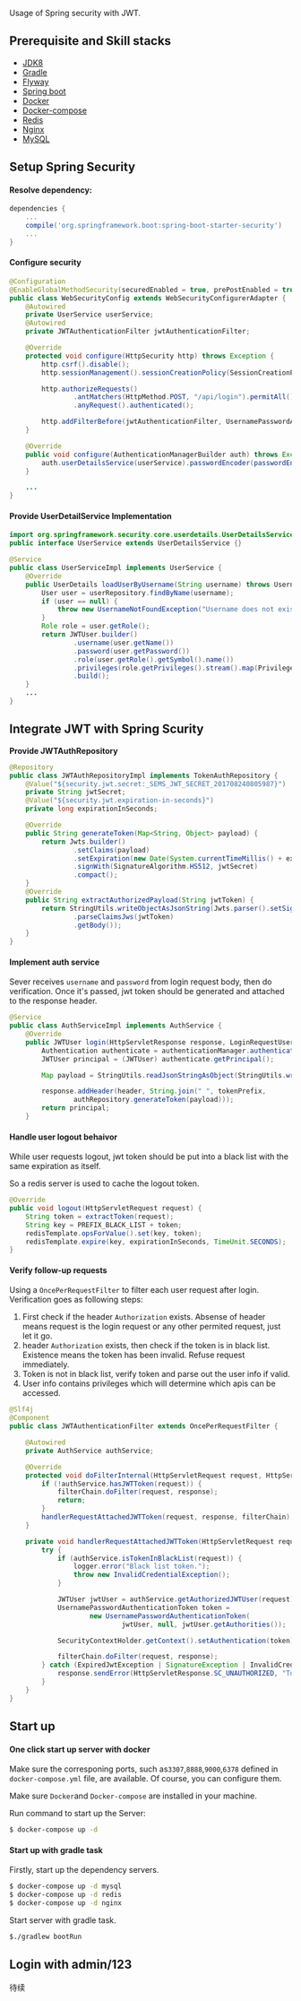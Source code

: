 Usage of Spring security with JWT.


## Prerequisite and Skill stacks

- [JDK8](http://www.oracle.com/technetwork/java/javase/downloads/jdk8-downloads-2133151.html)
- [Gradle](https://gradle.org/)
- [Flyway](https://flywaydb.org/)
- [Spring boot](https://projects.spring.io/spring-boot/)
- [Docker](https://www.docker.com/)
- [Docker-compose](https://docs.docker.com/compose/gettingstarted/)
- [Redis](https://redis.io/)
- [Nginx](https://nginx.org/en/)
- [MySQL](https://www.mysql.com/cn/)


## Setup Spring Security

#### Resolve dependency:

```groovy
dependencies {
	...
	compile('org.springframework.boot:spring-boot-starter-security')
	...
}
```

#### Configure security 

```java
@Configuration
@EnableGlobalMethodSecurity(securedEnabled = true, prePostEnabled = true)
public class WebSecurityConfig extends WebSecurityConfigurerAdapter {
    @Autowired
    private UserService userService;
    @Autowired
    private JWTAuthenticationFilter jwtAuthenticationFilter;

    @Override
    protected void configure(HttpSecurity http) throws Exception {
        http.csrf().disable();
        http.sessionManagement().sessionCreationPolicy(SessionCreationPolicy.STATELESS);

        http.authorizeRequests()
                .antMatchers(HttpMethod.POST, "/api/login").permitAll()
                .anyRequest().authenticated();

        http.addFilterBefore(jwtAuthenticationFilter, UsernamePasswordAuthenticationFilter.class);
    }

    @Override
    public void configure(AuthenticationManagerBuilder auth) throws Exception {
        auth.userDetailsService(userService).passwordEncoder(passwordEncoder());
    }

    ...
}
```

#### Provide UserDetailService Implementation

```java
import org.springframework.security.core.userdetails.UserDetailsService;
public interface UserService extends UserDetailsService {}
```

```java
@Service
public class UserServiceImpl implements UserService {
    @Override
    public UserDetails loadUserByUsername(String username) throws UsernameNotFoundException {
        User user = userRepository.findByName(username);
        if (user == null) {
            throw new UsernameNotFoundException("Username does not exist.");
        }
        Role role = user.getRole();
        return JWTUser.builder()
                .username(user.getName())
                .password(user.getPassword())
                .role(user.getRole().getSymbol().name())
                .privileges(role.getPrivileges().stream().map(Privilege::getSymbol).collect(toList()))
                .build();
    }
	...
}
```

## Integrate JWT with Spring Scurity

**Provide JWTAuthRepository**

```java
@Repository
public class JWTAuthRepositoryImpl implements TokenAuthRepository {
    @Value("${security.jwt.secret:_SEMS_JWT_SECRET_201708240805987}")
    private String jwtSecret;
    @Value("${security.jwt.expiration-in-seconds}")
    private long expirationInSeconds;

    @Override
    public String generateToken(Map<String, Object> payload) {
        return Jwts.builder()
                .setClaims(payload)
                .setExpiration(new Date(System.currentTimeMillis() + expirationInSeconds * 1000))
                .signWith(SignatureAlgorithm.HS512, jwtSecret)
                .compact();
    }
    @Override
    public String extractAuthorizedPayload(String jwtToken) {
        return StringUtils.writeObjectAsJsonString(Jwts.parser().setSigningKey(jwtSecret)
                .parseClaimsJws(jwtToken)
                .getBody());
    }
}
```

#### Implement auth service

Sever receives `username` and `password` from login request body, then do verification. Once it's passed, jwt token should be generated and attached to the response header.

```java
@Service
public class AuthServiceImpl implements AuthService {
    @Override
    public JWTUser login(HttpServletResponse response, LoginRequestUser loginRequestUser) {
        Authentication authenticate = authenticationManager.authenticate(new UsernamePasswordAuthenticationToken(loginRequestUser.getUsername(), loginRequestUser.getPassword()));
        JWTUser principal = (JWTUser) authenticate.getPrincipal();

        Map payload = StringUtils.readJsonStringAsObject(StringUtils.writeObjectAsJsonString(principal), Map.class);

        response.addHeader(header, String.join(" ", tokenPrefix,
                authRepository.generateToken(payload)));
        return principal;
    }
```

#### Handle user logout behaivor
While user requests logout, jwt token should be put into a black list with the same expiration as itself.

So a redis server is used to cache the logout token.

```java
@Override
public void logout(HttpServletRequest request) {
    String token = extractToken(request);
    String key = PREFIX_BLACK_LIST + token;
    redisTemplate.opsForValue().set(key, token);
    redisTemplate.expire(key, expirationInSeconds, TimeUnit.SECONDS);
}
```


#### Verify follow-up requests
Using a `OncePerRequestFilter` to filter each user request after login. Verification goes as following steps:

1. First check if the header `Authorization` exists. Absense of header means request is the login request or any other permited request, just let it go.
2. header `Authorization` exists, then check if the token is in black list. Existence means the token has been invalid. Refuse request immediately.
3. Token is not in black list, verify token and parse out the user info if valid.
4. User info contains privileges which will determine which apis can be accessed.

```java
@Slf4j
@Component
public class JWTAuthenticationFilter extends OncePerRequestFilter {

    @Autowired
    private AuthService authService;

    @Override
    protected void doFilterInternal(HttpServletRequest request, HttpServletResponse response, FilterChain filterChain) throws ServletException, IOException {
        if (!authService.hasJWTToken(request)) {
            filterChain.doFilter(request, response);
            return;
        }
        handlerRequestAttachedJWTToken(request, response, filterChain);
    }

    private void handlerRequestAttachedJWTToken(HttpServletRequest request, HttpServletResponse response, FilterChain filterChain) throws IOException, ServletException {
        try {
            if (authService.isTokenInBlackList(request)) {
                logger.error("Black list token.");
                throw new InvalidCredentialException();
            }

            JWTUser jwtUser = authService.getAuthorizedJWTUser(request);
            UsernamePasswordAuthenticationToken token =
                    new UsernamePasswordAuthenticationToken(
                            jwtUser, null, jwtUser.getAuthorities());

            SecurityContextHolder.getContext().setAuthentication(token);

            filterChain.doFilter(request, response);
        } catch (ExpiredJwtException | SignatureException | InvalidCredentialException e) {
            response.sendError(HttpServletResponse.SC_UNAUTHORIZED, "Token expired.");
        }
    }
}
```

## Start up 

#### One click start up server with docker

Make sure the corresponing ports, such as`3307`,`8888`,`9000`,`6378` defined in `docker-compose.yml` file, are available. Of course, you can configure them.

Make sure `Docker`and `Docker-compose` are installed in your machine.

Run command to start up the Server:

```sh
$ docker-compose up -d
```

#### Start up with gradle task

Firstly, start up the dependency servers.

```sh
$ docker-compose up -d mysql
$ docker-compose up -d redis
$ docker-compose up -d nginx
```

Start server with gradle task.

```sh
$./gradlew bootRun
```

## Login with admin/123
待续


